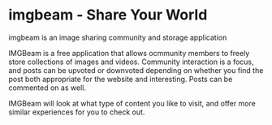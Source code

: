 # imgbeam - Share Your World
imgbeam is an image sharing community and storage application

IMGBeam is a free application that allows ocmmunity members to freely store collections of images and videos.  Community interaction is a focus, and posts can be upvoted or downvoted depending on whether you find the post both appropriate for the website and interesting.
Posts can be commented on as well.

IMGBeam will look at what type of content you like to visit, and offer more similar experiences for you to check out.

